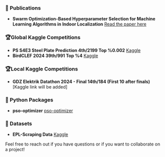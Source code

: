 
### 📜 Publications
- **Swarm Optimization-Based Hyperparameter Selection for Machine Learning Algorithms in Indoor Localization** [Read the paper here](https://ieeexplore.ieee.org/document/10286800)

### 🏆Global Kaggle Competitions
- **PS S4E3 Steel Plate Prediction 4th/2199 Top %0.002** [Kaggle](https://www.kaggle.com/competitions/playground-series-s4e3/leaderboard)
- **BirdCLEF 2024 39th/991 Top %4** [Kaggle](https://www.kaggle.com/competitions/birdclef-2024/leaderboard)

### 🏆Local Kaggle Competitions
- **GDZ Elektrik Datathon 2024 - Final 14th/184 (First 10 after finals)** [Kaggle link will be added]

### 🐍 Python Packages
- **pso-optimizer** [pso-optimizer](https://pypi.org/project/pso-optimizer/)

### 🚀 Datasets
- **EPL-Scraping Data**  [Kaggle](https://www.kaggle.com/datasets/mertbayraktar/english-premier-league-matches-20232024-season)

Feel free to reach out if you have questions or if you want to collaborate on a project!
